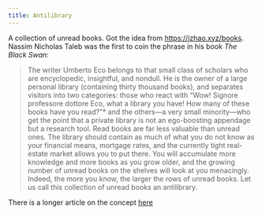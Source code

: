 ```yaml
---
title: Antilibrary
---
```


A collection of unread books. Got the idea from https://jzhao.xyz/books. Nassim
Nicholas Taleb was the first to coin the phrase in his book _The Black Swan_:

> The writer Umberto Eco belongs to that small class of scholars who are
> encyclopedic, insightful, and nondull. He is the owner of a large personal
> library (containing thirty thousand books), and separates visitors into two
> categories: those who react with “Wow! Signore professore dottore Eco, what a
> library you have! How many of these books have you read?”\* and the others—a
> very small minority—who get the point that a private library is not an
> ego-boosting appendage but a research tool. Read books are far less valuable
> than unread ones. The library should contain as much of what you do not know
> as your financial means, mortgage rates, and the currently tight real-estate
> market allows you to put there. You will accumulate more knowledge and more
> books as you grow older, and the growing number of unread books on the shelves
> will look at you menacingly. Indeed, the more you know, the larger the rows of
> unread books. Let us call this collection of unread books an antilibrary.

There is a longer article on the concept
[here](https://nesslabs.com/antilibrary)
